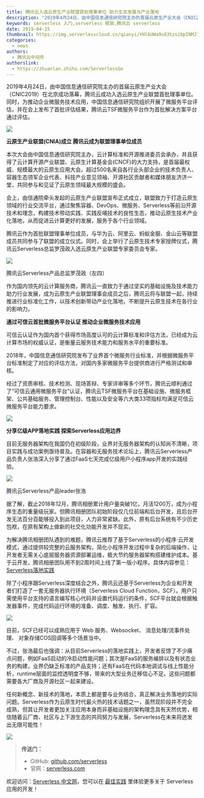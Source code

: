 ```yaml
---
title: 腾讯云入选云原生产业联盟首批理事单位 助力生态发展与产业落地
description: "2019年4月24日，由中国信息通信研究院主办的首届云原生产业大会（CNIC2019）在北京成功落幕，腾讯云成功入选云原生产业联盟首批理事单位"
keywords: serverless 入门,serverless 框架,腾讯云 serverless
date: 2019-04-25
thumbnail: https://img.serverlesscloud.cn/qianyi/YHl6UWa9s63tzsibpINMJ7rytkazY7g9zDjWnYAaOxgokibMvLQEibeiaIUDO9eJG15p1AyGI3ibzXiaS0aLXedw0Dqg.jpg
categories:
  - news
authors:
  - 腾讯云中间件
authorslink:
  - https://zhuanlan.zhihu.com/ServerlessGo
---
```

​
2019年4月24日，由中国信息通信研究院主办的首届云原生产业大会（CNIC2019）在北京成功落幕，腾讯云成功入选云原生产业联盟首批理事单位。同时，为推动企业微服务技术应用，中国信息通信研究院组织开展了微服务平台评估，并在会上发布了首批评估结果，腾讯云TSF微服务平台作为首批解决方案平台通过评估。

![](https://img.serverlesscloud.cn/qianyi/YHl6UWa9s63tzsibpINMJ7rytkazY7g9zDjWnYAaOxgokibMvLQEibeiaIUDO9eJG15p1AyGI3ibzXiaS0aLXedw0Dqg.jpg)

**云原生产业联盟(CNIA)成立 腾讯云成为联盟理事单位成员**

本次大会由中国信息通信研究院主办，云计算标准和开源推进委员会承办，并且获得了云计算开源产业联盟、云原生计算基金会(CNCF)的大力支持，是首届最权威、规模最大的云原生应用大会。超过500名来自各行业头部企业的技术负责人、容器生态领军企业代表、科技产业意见领袖、开源社区贡献者和媒体朋友济济一堂，共同参与和见证了云原生领域最大规模的盛会。

会上，由信通院牵头发起的云原生产业联盟宣布正式成立，联盟致力于打造云原生领域的行业交流平台，通过聚焦容器、DevOps、微服务、Serverless等前沿开源技术和理念，构建技术带动实践、实践反哺技术的良性生态，推动云原生技术产业化落地，从而促进云计算更好的发展，服务于各个行业领域。

腾讯云作为首批联盟理事单位成员，与华为云、阿里云、蚂蚁金服、金山云等联盟成员共同参与了联盟的成立仪式。同时，会上举行了云原生技术专家授牌仪式，腾讯云Serverless总监罗茂政入选云原生产业联盟专家委员会专家。

![](https://img.serverlesscloud.cn/qianyi/YHl6UWa9s63tzsibpINMJ7rytkazY7g9z6bmCNsY8pMdWQA69hJL8yjrbL5vlghm8c0oocBB0GfC17VUhmn92RA.jpg)

腾讯云Serverless产品总监罗茂政（左四）

作为国内领先的云计算服务商，腾讯云一直致力于通过坚实的基础设施及技术能力助力行业发展，成为云原生产业联盟理事会成员之后，腾讯云将与联盟一起，持续推进行业标准化工作，以技术创新带动产业化落地，不断提升云原生技术在各行业的影响力。

**通过可信云首批微服务平台认证 推动企业微服务技术应用**

可信云认证作为国内首个获得市场高度认可的云计算标准和评估方法，已经成为云计算市场的权威认证，是衡量云服务技术能力和服务水平的重要标准。

2018年，中国信息通信研究院发布了业界首个微服务行业标准，并根据微服务平台标准制定了对应的评估方法，对国内多家微服务平台提供商进行严格测试和审核。

经过了资质审核、技术检测、现场答辩、专家评审等多个环节，腾讯云顺利通过了“可信云通用微服务平台”认证，腾讯云TSF微服务平台在基础设施、微服务框架、公共基础服务、管理控制台、性能以及安全等六大类33项指标均满足可信云微服务平台能力要求。

![](https://img.serverlesscloud.cn/qianyi/YHl6UWa9s63tzsibpINMJ7rytkazY7g9zPlY0wY3XiaZCHXLliae8yh4hQ7AMQPic0ISgqkYXHeMGEGljjIbwR9iaNg.jpg)

**分享亿级APP落地实践 探索Serverless应用边界**

目前无服务器架构在我国仍在初级阶段，业界对无服务器架构的认知尚不清晰，项目实践与成功案例亟待普及。在容器和无服务技术论坛上，腾讯云Serverless产品负责人张浩深入分享了通过FaaS七天完成亿级用户小程序app开发的实践经验。

![](https://img.serverlesscloud.cn/qianyi/YHl6UWa9s63tzsibpINMJ7rytkazY7g9zcjc4ZGzk5qFTAXExsZPquWXJ5IQ07XsbtZdVopCsLoO4NScZAwickYQ.jpg)

腾讯云Serverless产品leader张浩

据了解，截止2018年12月，腾讯相册累计用户量突破1亿，月活1200万，成为小程序生态的重量级玩家。但腾讯相册团队初始阶段仅几位前端和后台开发，且后台开发无法百分百能够投入到此项目，人力非常紧缺。此外，原有后台系统有不少历史包袱，在原有架构上做新的社交化功能开发并不现实。

为解决腾讯相册团队遇到的难题，腾讯云推荐了基于Serverless的小程序·云开发模式，通过提供较完整的云服务架构，简化小程序开发过程中复杂的后端操作，让开发者无需关心底层服务器资源部署运维，极大节约服务器架构搭建维护成本。基于云开发，腾讯相册团队用不到2周时间上线了第一版小程序。具体内容参见：[Serverless落地实践](https://mp.weixin.qq.com/s?__biz=Mzg4NzEyMzI1NQ==&mid=2247483714&idx=1&sn=01a88d88872e5899b5b5ac2f4ed5dbe7&scene=21#wechat_redirect)

除了小程序跟Serverless深度结合之外，腾讯云还基于Serverless为企业和开发者们打造了一套无服务器执行环境（Serverless Cloud Function，SCF）。用户只需使用平台支持的语言编写核心代码并设置代码运行的条件，SCF平台就会根据触发器事件，完成代码运行环境的准备、调度、触发、执行、扩容。

![](https://img.serverlesscloud.cn/qianyi/YHl6UWa9s63tzsibpINMJ7rytkazY7g9zNBblkWFicPD9dXEibSLz5ukoCOPfkngpNAjxib4ibONlVh87pc2xly1HiaA.jpg)

目前，SCF已经可以成熟应用于 Web 服务、Websocket、 消息处理/流事件处理、 对象存储COS回调等多个场景当中。

不过，张浩最后也强调：从目前Serverless的落地实践上，开发者反馈了不少痛点问题，例如FaaS启动的冷启动性能问题；其次是FaaS的服务编排以及有状态业务的构建，业界仍缺乏标准的产品支持；还有FaaS在代码本地调试与线上性能分析，runtime层面的监控透明度不够，带来的大型业务迁移信心不足。这些问题都需要各大厂商及开源社区一起来建设。

任何新概念、新技术的落地，本质上都是要与业务结合，真正解决业务落地的实际问题。Serverless作为云原生时代最火热的技术话题之一，虽然现阶段并不完全成熟，但其让开发者更加关注应用本身而非基础设施的架构理念具有天然优势，相信随着云厂商、社区与上下游生态的共同努力与发展，Serverless在未来将迸发出无限可能性！


![](https://img.serverlesscloud.cn/qianyi/YHl6UWa9s63tzsibpINMJ7rytkazY7g9zEEnqWS1n68LaA7KMUTIxz6RgiblTPJ6IOibJwicoLeTXTQFwmyCGeOCXw.jpg)

> **传送门：**
> - GitHub: [github.com/serverless](https://github.com/serverless/serverless/blob/master/README_CN.md) 
> - 官网：[serverless.com](https://serverless.com/)

欢迎访问：[Serverless 中文网](https://serverlesscloud.cn/)，您可以在 [最佳实践](https://serverlesscloud.cn/best-practice) 里体验更多关于 Serverless 应用的开发！
